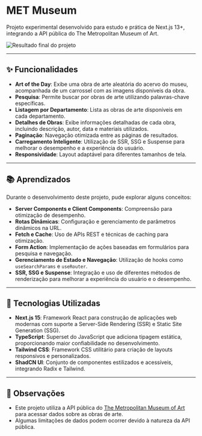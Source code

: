 # MET Museum

Projeto experimental desenvolvido para estudo e prática de Next.js 13+, integrando a API pública do The Metropolitan Museum of Art.

![Resultado final do projeto](./public/met-museum.gif)

---

## ✨ Funcionalidades

- **Art of the Day**: Exibe uma obra de arte aleatória do acervo do museu, acompanhada de um carrossel com as imagens disponíveis da obra.
- **Pesquisa**: Permite buscar por obras de arte utilizando palavras-chave específicas.
- **Listagem por Departamento**: Lista as obras de arte disponíveis em cada departamento.
- **Detalhes de Obras**: Exibe informações detalhadas de cada obra, incluindo descrição, autor, data e materiais utilizados.
- **Paginação**: Navegação otimizada entre as páginas de resultados.
- **Carregamento Inteligente**: Utilização de SSR, SSG e Suspense para melhorar o desempenho e a experiência do usuário.
- **Responsividade**: Layout adaptável para diferentes tamanhos de tela.

---

## 📚 Aprendizados

Durante o desenvolvimento deste projeto, pude explorar alguns conceitos:

- **Server Components e Client Components**: Compreensão para otimização de desempenho.
- **Rotas Dinâmicas**: Configuração e gerenciamento de parâmetros dinâmicos na URL.
- **Fetch e Cache**: Uso de APIs REST e técnicas de caching para otimização.
- **Form Action**: Implementação de ações baseadas em formulários para pesquisa e navegação.
- **Gerenciamento de Estado e Navegação**: Utilização de hooks como `useSearchParams` e `useRouter`.
- **SSR, SSG e Suspense**: Integração e uso de diferentes métodos de renderização para melhorar a experiência do usuário e o desempenho.

---

## 🚀 Tecnologias Utilizadas

- **Next.js 15**: Framework React para construção de aplicações web modernas com suporte a Server-Side Rendering (SSR) e Static Site Generation (SSG).
- **TypeScript**: Superset do JavaScript que adiciona tipagem estática, proporcionando maior confiabilidade no desenvolvimento.
- **Tailwind CSS**: Framework CSS utilitário para criação de layouts responsivos e personalizados.
- **ShadCN UI**: Conjunto de componentes estilizados e acessíveis, integrando Radix e Tailwind.

---

## 📝 Observações

- Este projeto utiliza a API pública do <a href="https://metmuseum.github.io/#search" target="_blank">The Metropolitan Museum of Art</a> para acessar dados sobre as obras de arte.
- Algumas limitações de dados podem ocorrer devido à natureza da API pública.
